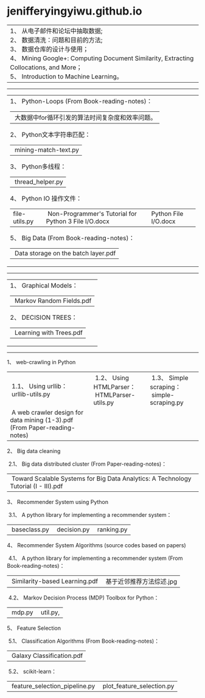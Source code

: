 # jenifferyingyiwu.github.io
<title>
Part I.  &nbsp;&nbsp;从电子邮件和论坛中抽取数据 (From Book-reading-notes)
</title>
<p>
<table>
  <tr>
    <td>
	1、&nbsp;从电子邮件和论坛中抽取数据;<br/>
	2、&nbsp;数据清洗：问题和目前的方法;<br/>
	3、&nbsp;数据仓库的设计与使用；<br/>
	4、&nbsp;Mining Google+: Computing Document Similarity, Extracting Collocations, and More；<br/>
	5、&nbsp;Introduction to Machine Learning。<br/>
    </td>
  </tr>
</table>
</p>
<hr/>
<title>
Part II. &nbsp;&nbsp;Problems encountered in the work
</title>
<table>
  <tr>
    <td>
	1、&nbsp;Python-Loops (From Book-reading-notes)：<br/>
	<table>
  		<tr>
    			<td>
      				&nbsp;大数据中for循环引发的算法时间复杂度和效率问题。
    			</td>
  		</tr>
	</table>
	2、&nbsp;Python文本字符串匹配：<br/>
	<table>
  		<tr>
    			<td>
    				&nbsp;mining-match-text.py
    			</td>
  		</tr>
	</table>
	3、&nbsp;Python多线程：<br/>
	<table>
  		<tr>
    			<td>
    				&nbsp;thread_helper.py 
    			</td>
  		</tr>
	</table>
	4、&nbsp;Python IO 操作文件：<br/>
	<table>
  		<tr>
    			<td>
    				file-utils.py <br/>
    			</td>
    			<td>
    				&nbsp;Non-Programmer's Tutorial for Python 3 File I/O.docx <br/>
    			</td>
    			<td>
    				Python File I/O.docx
    			</td>
  		</tr>
	</table>
	5、&nbsp;Big Data (From Book-reading-notes)：<br/>
	<table>
  		<tr>
    			<td>
    				&nbsp;Data storage on the batch layer.pdf
    			</td>
  		</tr>
	</table>
    </td>
  </tr>
</table>
<hr/>
<title>
Part III.  &nbsp;&nbsp;Machine Learning Algorithms (From Book-reading-notes)
</title>
<table>
<tr>
	<td>
	1、&nbsp;Graphical Models：<br/>
	<table>
  		<tr>
    			<td>
    				&nbsp;Markov Random Fields.pdf
    			</td>
  		</tr>
	</table>
	2、&nbsp;DECISION TREES：<br/>
	<table>
  		<tr>
    			<td>
    				&nbsp;Learning with Trees.pdf
    			</td>
  		</tr>
	</table>
	</td>
</tr>
</table>
<hr/>
<title>
Part IV.  &nbsp;&nbsp;Journal Papers
</title>
<p>
1、&nbsp;web-crawling in Python 
</p>
<table>
<tr>
	<td>
	&nbsp;1.1、&nbsp;Using urllib：<br/>
	&nbsp;urllib-utils.py
	</td>
	<td>
	&nbsp;1.2、&nbsp;Using HTMLParser： <br/>
	&nbsp;HTMLParser-utils.py
	</td>
	<td>
	&nbsp;1.3、&nbsp;Simple scraping：<br/>
	&nbsp;simple-scraping.py
	</td>
</tr>
<tr>
	<td>
	&nbsp;A web crawler design for data mining (1-3).pdf (From Paper-reading-notes)
	</td>
</tr>
</table>
<p>
2、&nbsp;Big data cleaning
</p>
<p>
&nbsp;2.1、&nbsp;Big data distributed cluster (From Paper-reading-notes)：<br/>
<table>
  <tr>
    <td>
    &nbsp;Toward Scalable Systems for Big Data Analytics: A Technology Tutorial (I - III).pdf
    </td>
  </tr>
</table>
</p>
<p>
3、&nbsp;Recommender System using Python
</p>
<p>
&nbsp;3.1、&nbsp;A python library for implementing a recommender system：<br/>
<table>
  <tr>
    <td>
    &nbsp;baseclass.py
    </td>
    <td>
    &nbsp;decision.py
    </td>
    <td>
    &nbsp;ranking.py
    </td>
  </tr>
</table>
</p>
<p>
4、&nbsp;Recommender System Algorithms (source codes based on papers)
</p>
<p>
&nbsp;4.1、&nbsp;A python library for implementing a recommender system (From Book-reading-notes)：<br/>
<table>
  <tr>
    <td>
    &nbsp;Similarity-based Learning.pdf
    </td>
    <td>
    &nbsp;基于近邻推荐方法综述.jpg
    </td>
  </tr>
</table>
</p>
<p>
&nbsp;4.2、&nbsp;Markov Decision Process (MDP) Toolbox for Python：<br/>
<table>
  <tr>
    <td>
    &nbsp;mdp.py
    </td>
    <td>
    &nbsp;util.py, 
    </td>
  </tr>
</table>
</p>
<p>
5、&nbsp;Feature Selection
</p>
<p>
&nbsp;5.1、&nbsp;Classification Algorithms (From Book-reading-notes)：<br/>
<table>
  <tr>
    <td>
    &nbsp;Galaxy Classification.pdf
    </td>
  </tr>
</table>
</p>
<p>
&nbsp;5.2、&nbsp;scikit-learn：<br/>
<table>
  <tr>
    <td>
    &nbsp;feature_selection_pipeline.py
    </td>
    <td>
    &nbsp;plot_feature_selection.py
    </td>
  </tr>
</table>
</p>
